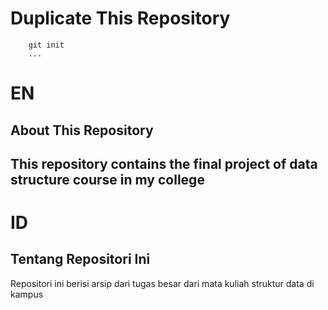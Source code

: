# Duplicate This Repository
```
    git init
    ...
```

# EN
## About This Repository
This repository contains the final project of data structure course in my college
--- 

# ID
## Tentang Repositori Ini
Repositori ini berisi arsip dari tugas besar dari mata kuliah struktur data di kampus

